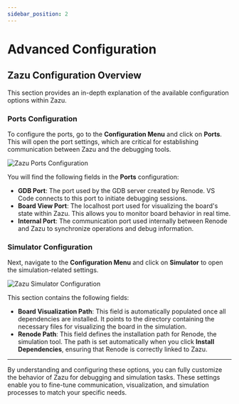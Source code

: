```yaml
---
sidebar_position: 2
---
```


# Advanced Configuration

## **Zazu Configuration Overview**

This section provides an in-depth explanation of the available configuration options within Zazu.

### **Ports Configuration**

To configure the ports, go to the **Configuration Menu** and click on **Ports**. This will open the port settings, which are critical for establishing communication between Zazu and the debugging tools.

![Zazu Ports Configuration](/img/portsconfig.png)

You will find the following fields in the **Ports** configuration:

- **GDB Port**: The port used by the GDB server created by Renode. VS Code connects to this port to initiate debugging sessions.
- **Board View Port**: The localhost port used for visualizing the board's state within Zazu. This allows you to monitor board behavior in real time.
- **Internal Port**: The communication port used internally between Renode and Zazu to synchronize operations and debug information.

### **Simulator Configuration**

Next, navigate to the **Configuration Menu** and click on **Simulator** to open the simulation-related settings.

![Zazu Simulator Configuration](/img/simulatorconfig.png)

This section contains the following fields:

- **Board Visualization Path**: This field is automatically populated once all dependencies are installed. It points to the directory containing the necessary files for visualizing the board in the simulation.
- **Renode Path**: This field defines the installation path for Renode, the simulation tool. The path is set automatically when you click **Install Dependencies**, ensuring that Renode is correctly linked to Zazu.

---

By understanding and configuring these options, you can fully customize the behavior of Zazu for debugging and simulation tasks. These settings enable you to fine-tune communication, visualization, and simulation processes to match your specific needs.
